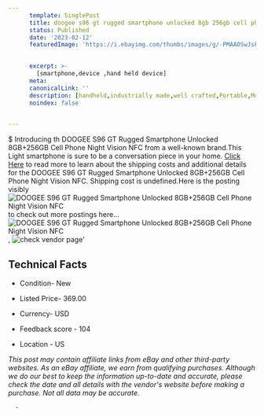 ```yaml
---
      template: SinglePost
      title: doogee s96 gt rugged smartphone unlocked 8gb 256gb cell phone night vision nfc
      status: Published
      date: '2023-02-12'
      featuredImage: 'https://i.ebayimg.com/thumbs/images/g/-PMAAOSwJsFjLQ3W/s-l225.jpg'
       

      excerpt: >-
        [smartphone,device ,hand held device]
      meta:
      canonicalLink: ''
      description: [handheld,industrially made,well crafted,Portable,Mobile,Compact,Convenient,Lightweight,Maneuverable,Man-portable,Miniature,Carriable,Hand-held,Light,Holdable,Transportable,Mobile device,Pocket-sized,On-the-go,Wireless,Cordless,Compact size,Convenient size, smartphone,device ,hand held device]
      noindex: false
      

---
```

$
      Introducing th DOOGEE S96 GT Rugged Smartphone Unlocked 8GB+256GB Cell Phone Night Vision NFC from a well-known brand.This Light smartphone is sure to be a conversation piece in your home. [Click Here](https://www.ebay.com/itm/304737397617?hash=item46f3c3ab71%3Ag%3A-PMAAOSwJsFjLQ3W&mkevt=1&mkcid=1&mkrid=711-53200-19255-0&campid=%253CePNCampaignId%253E&customid=%253CreferenceId%253E&toolid=10049) to read more to learn about the shipping costs and additional details for the DOOGEE S96 GT Rugged Smartphone Unlocked 8GB+256GB Cell Phone Night Vision NFC. Shipping cost is undefined.Here is the posting visibly ![DOOGEE S96 GT Rugged Smartphone Unlocked 8GB+256GB Cell Phone Night Vision NFC](https://i.ebayimg.com/thumbs/images/g/-PMAAOSwJsFjLQ3W/s-l225.jpg) to check out more postings here... ![DOOGEE S96 GT Rugged Smartphone Unlocked 8GB+256GB Cell Phone Night Vision NFC](https://i.ebayimg.com/images/g/-PMAAOSwJsFjLQ3W/s-l1200.jpg), ![check vendor page]()'

      

 ## Technical Facts 



     
      

 - Condition- New 


      

 - Listed Price- 369.00 


      

 - Currency- USD 


      

 - Feedback score - 104 


      

 - Location - US 


      
      

 *_This post may contain affiliate links from eBay and other third-party websites. As an eBay affiliate, we earn from qualifying purchases. Although we do our best to keep the information up-to-date and accurate, please check the date and all details with the vendor's website before making a purchase. Not all data may be accurate._*




      -
